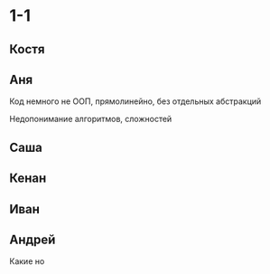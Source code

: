 # 1-1

## Костя

## Аня

Код немного не ООП, прямолинейно, без отдельных абстракций

Недопонимание алгоритмов, сложностей

## Саша

## Кенан

## Иван

## Андрей

Какие но